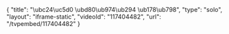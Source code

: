 {
    "title": "\ubc24\uc5d0 \ubd80\ub974\ub294 \ub178\ub798",
    "type": "solo",
    "layout": "iframe-static",
    "videoId": "117404482",
    "url": "\/tvpembed\/117404482"
}